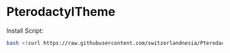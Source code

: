 # PterodactylTheme

Install Script:
```sh
bash <(curl https://raw.githubusercontent.com/switzerlandnesia/PterodactylTheme/main/install.sh)
```